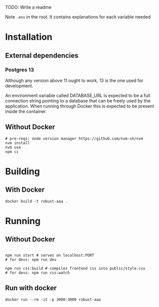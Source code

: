 TODO: Write a readme

Note `.env` in the root. It contains explanations for each variable needed

# Installation

## External dependencies

### Postgres 13
Although any version above 11 ought to work, 13 is the one used for development.

An environment variable called DATABASE_URL is expected to be a full connection string pointing to a database that can be freely used by the application. When running through Docker this is expected to be present inside the container.

## Without Docker

```
# pre-reqs: node version manager https://github.com/nvm-sh/nvm
nvm install
nvm use
npm ci
```

# Building
## With Docker
```
docker build -t robust-aaa . 
```

# Running
## Without Docker
```

npm run start # serves on localhost:PORT
# for devs: npm run dev

npm run css:build # compiles frontend css into public/style.css
# for devs: npm run css:watch
```

## Run with docker
```
docker run --rm -it -p 3000:3000 robust-aaa 
```